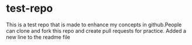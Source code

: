 # test-repo
This is a test repo that is made to enhance my concepts in github.People can clone and fork this repo and create pull requests for practice.
Added a new line to the readme file
